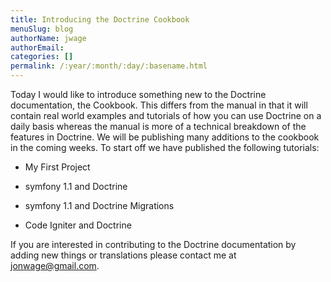```yaml
---
title: Introducing the Doctrine Cookbook
menuSlug: blog
authorName: jwage 
authorEmail: 
categories: []
permalink: /:year/:month/:day/:basename.html
---
```

<p>

Today I would like to introduce something new to the Doctrine
documentation, the Cookbook. This differs from the manual in that it
will contain real world examples and tutorials of how you can use
Doctrine on a daily basis whereas the manual is more of a technical
breakdown of the features in Doctrine. We will be publishing many
additions to the cookbook in the coming weeks. To start off we have
published the following tutorials:

</p><ul class="tree"><li>

My First Project

</li><li>

symfony 1.1 and Doctrine

</li><li>

symfony 1.1 and Doctrine Migrations

</li><li>

Code Igniter and Doctrine

</li></ul><p> 

If you are interested in contributing to the Doctrine documentation by
adding new things or translations please contact me at
[jonwage@gmail.com](mailto:jonwage@gmail.com).

</p>


